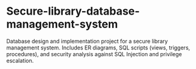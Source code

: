 # Secure-library-database-management-system
Database design and implementation project for a secure library management system. Includes ER diagrams, SQL scripts (views, triggers, procedures), and security analysis against SQL Injection and privilege escalation.
